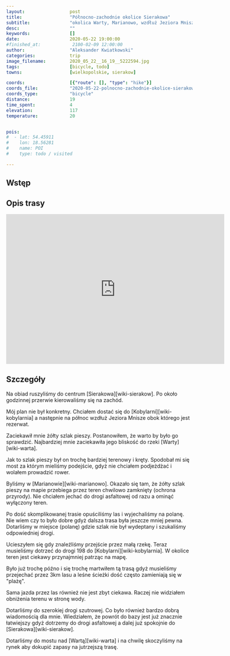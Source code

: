 ```yaml
---
layout:                 post
title:                  "Północno-zachodnie okolice Sierakowa"
subtitle:               "okolica Warty, Marianowo, wzdłuż Jeziora Mnisze i powrót przez Borowy Młyn"
desc:                   ""
keywords:               []
date:                   2020-05-22 19:00:00
#finished_at:            2100-02-09 12:00:00
author:                 "Aleksander Kwiatkowski"
categories:             trip
image_filename:         2020_05_22__16_19__5222594.jpg
tags:                   [bicycle, todo]
towns:                  [wielkopolskie, sierakow]

coords:                 [{"route": [], "type": "hike"}]
coords_file:            "2020-05-22-polnocno-zachodnie-okolice-sierakowa.json"
coords_type:            "bicycle"
distance:               19
time_spent:             4
elevation:              117
temperature:            20


pois:
#  - lat: 54.45911
#    lon: 18.56281
#    name: POI
#    type: todo / visited

---
```



## Wstęp

## Opis trasy

<iframe height='405' width='590' frameborder='0' allowtransparency='true' scrolling='no' src='https://www.strava.com/activities/3505300658/embed/5910ade25a1b2f66a841e299810b7273c2738ab3'></iframe>

## Szczegóły

Na obiad ruszyliśmy do centrum [Sierakowa][wiki-sierakow]. Po około godzinnej
przerwie kierowaliśmy się na zachód.

Mój plan nie był konkretny. Chciałem dostać się do [Kobylarni][wiki-kobylarnia]
a następnie na północ wzdłuż Jeziora Mnisze obok którego jest rezerwat.

Zaciekawił mnie żółty szlak pieszy. Postanowiłem, że warto by było go sprawdzić.
Najbardziej mnie zaciekawiła jego bliskość do rzeki [Warty][wiki-warta].

Jak to szlak pieszy był on trochę bardziej terenowy i kręty. Spodobał mi się most
za którym mieliśmy podejście, gdyż nie chciałem podjeżdżać i wolałem prowadzić
rower.

Byliśmy w [Marianowie][wiki-marianowo]. Okazało się tam, że żółty szlak pieszy
na mapie przebiega przez teren chwilowo zamknięty (ochrona przyrody).
Nie chciałem jechać do drogi asfaltowej od razu a ominąć wyłączony teren.

Po dość skomplikowanej trasie opuściliśmy las i wyjechaliśmy na polanę.
Nie wiem czy to było dobre gdyż dalsza trasa była jeszcze mniej pewna.
Dotarliśmy w miejsce (polanę) gdzie szlak nie był wydeptany i szukaliśmy odpowiedniej
drogi.

Ucieszyłem się gdy znaleźliśmy przejście przez małą rzekę. Teraz musieliśmy
dotrzeć do drogi 198 do [Kobylarni][wiki-kobylarnia]. W okolice teren jest ciekawy
przynajmniej patrząc na mapę.

Było już trochę późno i się trochę martwiłem tą trasą gdyż musieliśmy
przejechać przez 3km lasu a leśne ścieżki dość często zamieniają się w
"plażę".

Sama jazda przez las również nie jest zbyt ciekawa. Raczej nie widziałem
obniżenia terenu w stronę wody.

Dotarliśmy do szerokiej drogi szutrowej. Co było również bardzo dobrą wiadomością
dla mnie. Wiedziałem, że powrót do bazy jest już znacznie łatwiejszy gdyż dotrzemy do drogi
asfaltowej a dalej już spokojnie do [Sierakowa][wiki-sierakow].

Dotarliśmy do mostu nad [Wartą][wiki-warta] i na chwilę skoczyliśmy na rynek aby
dokupić zapasy na jutrzejszą trasę.
